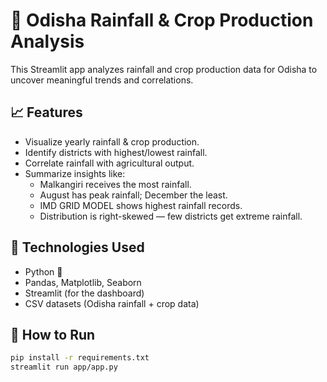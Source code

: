 
# 🌾 Odisha Rainfall & Crop Production Analysis

This Streamlit app analyzes rainfall and crop production data for Odisha to uncover meaningful trends and correlations.

## 📈 Features
- Visualize yearly rainfall & crop production.
- Identify districts with highest/lowest rainfall.
- Correlate rainfall with agricultural output.
- Summarize insights like:
  - Malkangiri receives the most rainfall.
  - August has peak rainfall; December the least.
  - IMD GRID MODEL shows highest rainfall records.
  - Distribution is right-skewed — few districts get extreme rainfall.

## 🧠 Technologies Used
- Python 🐍
- Pandas, Matplotlib, Seaborn
- Streamlit (for the dashboard)
- CSV datasets (Odisha rainfall + crop data)

## 🚀 How to Run
```bash
pip install -r requirements.txt
streamlit run app/app.py


